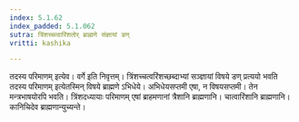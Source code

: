 ```yaml
---
index: 5.1.62
index_padded: 5.1.062
sutra: त्रिंशच्चत्वारिंशतोर् ब्राह्मणे संज्ञायां डण्
vritti: kashika

---
```

तदस्य परिमाणम् इत्येव। वर्गे इति निवृत्तम्। त्रिंशच्चत्वरिंशच्छब्दाभ्यां सञ्ज्ञायां विषये डण् प्रत्ययो भवति तदस्य परिमाणम् इत्येतस्मिन् विषये ब्राह्मणे ऽभिधेये। अभिधेयसप्तमी एषा, न विषयसप्तमी। तेन मन्त्रभाषयोरपि भवति। त्रिंशदध्यायाः परिमाणम् एषां ब्राहमणानां त्रैशानि ब्राह्मणानि। चात्वारिंशानि ब्राह्मणानि। कानिचिदेव ब्राह्मणान्युच्यन्ते।